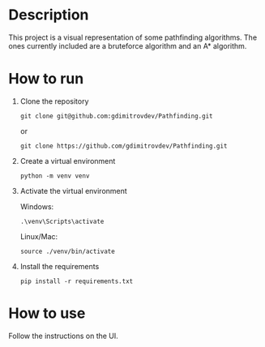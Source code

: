 # Description
This project is a visual representation of some pathfinding algorithms. The ones currently included are a bruteforce algorithm and an A* algorithm.

# How to run
1. Clone the repository

    ```
    git clone git@github.com:gdimitrovdev/Pathfinding.git
    ```
    or
    ```
    git clone https://github.com/gdimitrovdev/Pathfinding.git
    ```

2. Create a virtual environment

    ```
    python -m venv venv
    ```

3. Activate the virtual environment
    
    Windows:
    ```
    .\venv\Scripts\activate
    ```
    Linux/Mac:
    ```
    source ./venv/bin/activate
    ```

4. Install the requirements

    ```
    pip install -r requirements.txt
    ```

# How to use
Follow the instructions on the UI.
